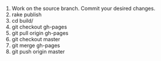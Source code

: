 1. Work on the source branch. Commit your desired changes.
2. rake publish
3. cd build/
4. git checkout gh-pages
5. git pull origin gh-pages
6. git checkout master
7. git merge gh-pages
8. git push origin master
